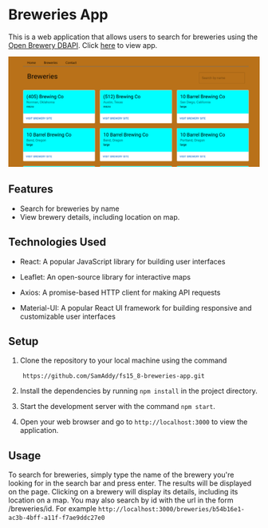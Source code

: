 # Breweries App

This is a web application that allows users to search for breweries using the [Open Brewery DBAPI](https://www.openbrewerydb.org/documentation). Click [here](https://the-breweries-app.netlify.app) to view app.

![Alt text](Brewery-App.png)

## Features

* Search for breweries by name
* View brewery details, including location on map.

## Technologies Used

* React: A popular JavaScript library for building user interfaces

* Leaflet: An open-source library for interactive maps

* Axios: A promise-based HTTP client for making API requests

* Material-UI: A popular React UI framework for building responsive and customizable user interfaces

## Setup 

1. Clone the repository to your local machine using the command 

```
    https://github.com/SamAddy/fs15_8-breweries-app.git
```
2. Install the dependencies by running ``` npm install ``` in the project directory.

3. Start the development server with the command ``` npm start ```.

4. Open your web browser and go to ``` http://localhost:3000 ``` to view the application.

## Usage

To search for breweries, simply type the name of the brewery you're looking for in the search bar and press enter. The results will be displayed on the page. Clicking on a brewery will display its details, including its location on a map. You may also search by id with the url in the form /breweries/id.
For example `http://localhost:3000/breweries/b54b16e1-ac3b-4bff-a11f-f7ae9ddc27e0`
